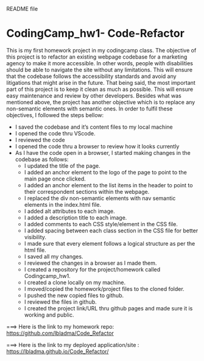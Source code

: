 README file
# CodingCamp_hw1- Code-Refactor
This is my first homework project in my codingcamp class.
The objective of this project is to refactor an existing webpage codebase for a marketing agency to make it more accessible.
In other words, people with disabilities should be able to navigate the site without any limitations.
This will ensure that the codebase follows the accessibility standards and avoid any litigations that might arise in the future.
That being said, the most important part of this project is to keep it clean as much as possible. This will ensure easy maintenance and review by other developers.
Besides what was mentioned above, the project has another objective which is to replace any non-semantic elements with semantic ones.
In order to fulfil these objectives, I followed the steps bellow:
- I saved the codebase and it’s content files to my local machine
- I opened the code thru VScode. 
- I reviewed the code
- I opened the code thru a browser to review how it looks currently 
- As I have the code open in a browser, I started making changes in the codebase as follows:
   * I  updated the title of the page.
   * I added an anchor element to the logo of the page to point to the main page once clicked.
   * I added an anchor element to the list items in the header to point to their correspondent sections within the webpage. 
   * I replaced the div non-semantic elements with nav semantic elements in the index.html file.
   * I added alt attributes to each image.
   * I added a description title to each image. 
   * I added comments to each CSS style/element in the CSS file. 
   * I added spacing between each class section in the CSS file for better visibility.
   * I made sure that every element follows a logical structure as per the html file.
   * I saved all my changes. 
   * I reviewed the changes in a browser as I made them. 
   * I created a repository for the project/homework called Codingcamp_hw1.
   * I created a clone locally on my machine.
   * I moved/copied the homework/project files to the cloned folder.
   * I pushed the new copied files to github.
   * I reviewed the files in github. 
   * I created the project link/URL thru github pages and made sure it is working and public. 
 
 
 
===>  Here is the link to my homework repo: https://github.com/lbladma/Code_Refactor
 
===>  Here is the link to my deployed application/site : https://lbladma.github.io/Code_Refactor/
 
 
 
 

